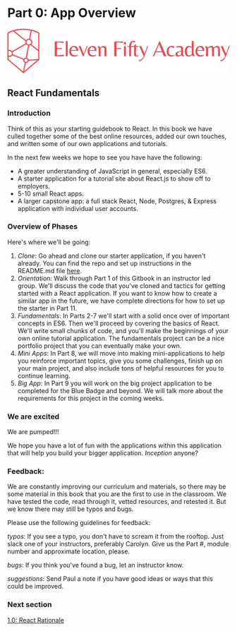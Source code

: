 # Part 0: App Overview

![efa](.gitbook/assets/efalogo.png)

## React Fundamentals

### Introduction

Think of this as your starting guidebook to React. In this book we have culled together some of the best online resources, added our own touches, and written some of our own applications and tutorials.

In the next few weeks we hope to see you have have the following:

* A greater understanding of JavaScript in general, especially ES6.
* A starter application for a tutorial site about React.js to show off to employers.
* 5-10 small React apps.
* A larger capstone app: a full stack React, Node, Postgres, & Express application with individual user accounts. 

### Overview of Phases

Here's where we'll be going:

1. _Clone_: Go ahead and clone our starter application, if you haven't already. You can find the repo and set up instructions in the README.md file [here](https://github.com/ElevenfiftyAcademy/JavaScript-301-ReactStarter).
2. _Orientation:_ Walk through Part 1 of this Gitbook in an instructor led group. We'll discuss the code that you've cloned and tactics for getting started with a React application. If you want to know how to create a similar app in the future, we have complete directions for how to set up the starter in Part 11.
3. _Fundamentals_: In Parts 2-7 we'll start with a solid once over of important concepts in ES6. Then we'll proceed by covering the basics of React. We'll write small chunks of code, and you'll make the beginnings of your own online tutorial application. The fundamentals project can be a nice portfolio project that you can eventually make your own.
4. _Mini Apps_: In Part 8, we will move into making mini-applications to help you reinforce important topics, give you some challenges, finish up on your main project, and also include tons of helpful resources for you to continue learning.
5. _Big App_: In Part 9 you will work on the big project application to be completed for the Blue Badge and beyond. We will talk more about the requirements for this project in the coming weeks.

### We are excited

We are pumped!!!

We hope you have a lot of fun with the applications within this application that will help you build your bigger application. _Inception_ anyone?

### Feedback:

We are constantly improving our curriculum and materials, so there may be some material in this book that you are the first to use in the classroom. We have tested the code, read through it, vetted resources, and retested it. But we know there may still be typos and bugs.

Please use the following guidelines for feedback:

_typos_: If you see a typo, you don't have to scream it from the rooftop. Just slack one of your instructors, preferably Carolyn. Give us the Part \#, module number and approximate location, please.

_bugs_: If you think you've found a bug, let an instructor know.

_suggestions_: Send Paul a note if you have good ideas or ways that this could be improved.

### Next section

[1.0: React Rationale](part-1-intro-and-setup/1.0-rationale-and-overview.md)

